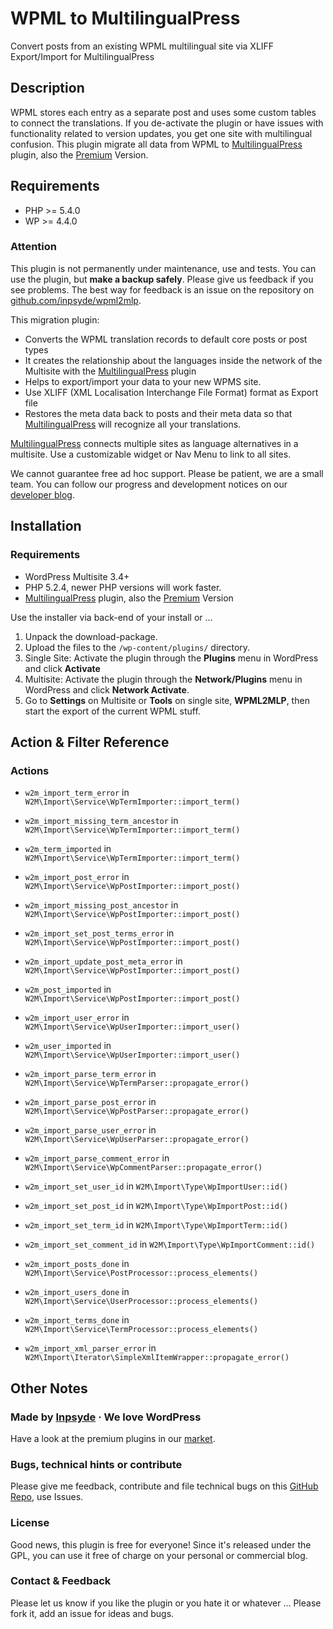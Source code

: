 # WPML to MultilingualPress

Convert posts from an existing WPML multilingual site via XLIFF Export/Import for MultilingualPress

## Description
WPML stores each entry as a separate post and uses some custom tables to connect the translations. If you de-activate the plugin or have issues with functionality related to version updates, you get one site with multilingual confusion. This plugin migrate all data from WPML to [MultilingualPress](https://wordpress.org/plugins/multilingual-press/) plugin, also the [Premium](http://multilingualpress.pro/) Version.

## Requirements

 * PHP >= 5.4.0
 * WP  >= 4.4.0

### Attention
This plugin is not permanently under maintenance, use and tests. You can use the plugin, but **make a backup safely**. Please give us feedback if you see problems.
The best way for feedback is an issue on the repository on [github.com/inpsyde/wpml2mlp](https://github.com/inpsyde/wpml2mlp).

This migration plugin:

* Converts the WPML translation records to default core posts or post types
* It creates the relationship about the languages inside the network of the Multisite with the [MultilingualPress](https://wordpress.org/plugins/multilingual-press/) plugin
* Helps to export/import your data to your new WPMS site.
* Use XLIFF (XML Localisation Interchange File Format) format as Export file
* Restores the meta data back to posts and their meta data so that [MultilingualPress](https://wordpress.org/plugins/multilingual-press/) will recognize all your translations.

[MultilingualPress](https://wordpress.org/plugins/multilingual-press/) connects multiple sites as language alternatives in a multisite. Use a customizable widget or Nav Menu to link to all sites.

We cannot guarantee free ad hoc support. Please be patient, we are a small team.
You can follow our progress and development notices on our [developer blog](http://make.marketpress.com/multilingualpress/).

## Installation

### Requirements
 * WordPress Multisite 3.4+
 * PHP 5.2.4, newer PHP versions will work faster.
 * [MultilingualPress](https://wordpress.org/plugins/multilingual-press/) plugin, also the [Premium](http://multilingualpress.pro/) Version

Use the installer via back-end of your install or ...

 1. Unpack the download-package.
 2. Upload the files to the `/wp-content/plugins/` directory.
 3. Single Site: Activate the plugin through the **Plugins** menu in WordPress and click **Activate**
 4. Multisite: Activate the plugin through the **Network/Plugins** menu in WordPress and click **Network Activate**.
 5. Go to **Settings** on Multisite or **Tools** on single site, **WPML2MLP**, then start the export of the current WPML stuff.

## Action & Filter Reference
### Actions
* `w2m_import_term_error` in `W2M\Import\Service\WpTermImporter::import_term()`
* `w2m_import_missing_term_ancestor` in `W2M\Import\Service\WpTermImporter::import_term()`
* `w2m_term_imported` in `W2M\Import\Service\WpTermImporter::import_term()`

* `w2m_import_post_error` in `W2M\Import\Service\WpPostImporter::import_post()`
* `w2m_import_missing_post_ancestor` in `W2M\Import\Service\WpPostImporter::import_post()`
* `w2m_import_set_post_terms_error` in `W2M\Import\Service\WpPostImporter::import_post()`
* `w2m_import_update_post_meta_error` in `W2M\Import\Service\WpPostImporter::import_post()`
* `w2m_post_imported` in `W2M\Import\Service\WpPostImporter::import_post()`

* `w2m_import_user_error` in `W2M\Import\Service\WpUserImporter::import_user()`
* `w2m_user_imported` in `W2M\Import\Service\WpUserImporter::import_user()`

* `w2m_import_parse_term_error` in `W2M\Import\Service\WpTermParser::propagate_error()`
* `w2m_import_parse_post_error` in `W2M\Import\Service\WpPostParser::propagate_error()`
* `w2m_import_parse_user_error` in `W2M\Import\Service\WpUserParser::propagate_error()`
* `w2m_import_parse_comment_error` in `W2M\Import\Service\WpCommentParser::propagate_error()`

* `w2m_import_set_user_id` in `W2M\Import\Type\WpImportUser::id()`
* `w2m_import_set_post_id` in `W2M\Import\Type\WpImportPost::id()`
* `w2m_import_set_term_id` in `W2M\Import\Type\WpImportTerm::id()`
* `w2m_import_set_comment_id` in `W2M\Import\Type\WpImportComment::id()`

* `w2m_import_posts_done` in `W2M\Import\Service\PostProcessor::process_elements()`
* `w2m_import_users_done` in `W2M\Import\Service\UserProcessor::process_elements()`
* `w2m_import_terms_done` in `W2M\Import\Service\TermProcessor::process_elements()`

* `w2m_import_xml_parser_error` in `W2M\Import\Iterator\SimpleXmlItemWrapper::propagate_error()`

## Other Notes

### Made by [Inpsyde](http://inpsyde.com) &middot; We love WordPress
Have a look at the premium plugins in our [market](http://marketpress.com).

### Bugs, technical hints or contribute
Please give me feedback, contribute and file technical bugs on this 
[GitHub Repo](https://github.com/inpsyde/wpml2mlp/issues), use Issues.

### License
Good news, this plugin is free for everyone! Since it's released under the GPL, 
you can use it free of charge on your personal or commercial blog.

### Contact & Feedback
Please let us know if you like the plugin or you hate it or whatever ... 
Please fork it, add an issue for ideas and bugs.
